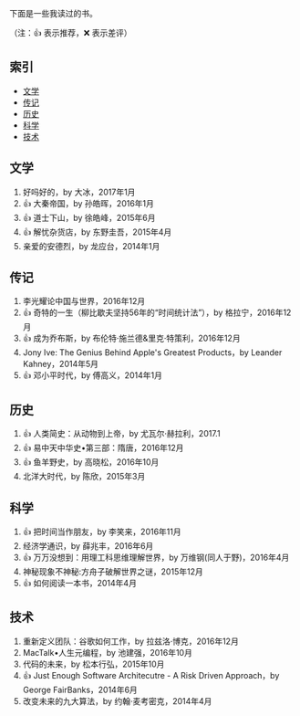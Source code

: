 下面是一些我读过的书。

（注：:+1: 表示推荐，:x: 表示差评）

## 索引

- [文学](#文学)
- [传记](#传记)
- [历史](#历史)
- [科学](#科学)
- [技术](#技术)

## 文学

1. 好吗好的，by 大冰，2017年1月
1. :+1: 大秦帝国，by 孙皓晖，2016年1月
1. :+1: 道士下山，by 徐皓峰，2015年6月
1. :+1: 解忧杂货店，by 东野圭吾，2015年4月
1. 亲爱的安德烈，by 龙应台，2014年1月


## 传记

1. 李光耀论中国与世界，2016年12月
1. :+1: 奇特的一生（柳比歇夫坚持56年的“时间统计法”），by 格拉宁，2016年12月
1. :+1: 成为乔布斯，by 布伦特·施兰德&里克·特策利，2016年12月
1. Jony Ive: The Genius Behind Apple's Greatest Products，by Leander Kahney，2014年5月
1. :+1: 邓小平时代，by 傅高义，2014年1月


## 历史

1. :+1: 人类简史：从动物到上帝，by 尤瓦尔·赫拉利，2017.1
1. :+1: 易中天中华史•第三部：隋唐，2016年12月
1. :+1: 鱼羊野史，by 高晓松，2016年10月
1. 北洋大时代，by 陈欣，2015年3月


## 科学

1. :+1: 把时间当作朋友，by 李笑来，2016年11月
1. 经济学通识，by 薛兆丰，2016年6月
1. :+1: 万万没想到：用理工科思维理解世界，by 万维钢(同人于野)，2016年4月
1. 神秘现象不神秘:方舟子破解世界之谜，2015年12月
1. :+1: 如何阅读一本书，2014年4月


## 技术

1. 重新定义团队：谷歌如何工作，by 拉兹洛·博克，2016年12月
1. MacTalk•人生元编程，by 池建强，2016年10月
1. 代码的未来，by 松本行弘，2015年10月
1. :+1: Just Enough Software Architecutre - A Risk Driven Approach，by George FairBanks，2014年6月
1. 改变未来的九大算法，by 约翰·麦考密克，2014年4月



